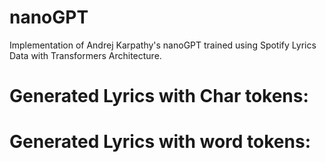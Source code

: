 # nanoGPT
Implementation of Andrej Karpathy's nanoGPT trained using Spotify Lyrics Data with Transformers Architecture.
# Generated Lyrics with Char tokens:
# Generated Lyrics with word tokens:

